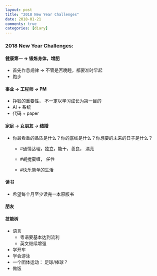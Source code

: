 ```yaml
---
layout: post
title: "2018 New Year Challenges"
date: 2018-01-21
comments: true
categories: [diary]
---
```


### 2018 New Year Challenges:
#### 健康第一 -> 锻炼身体，增肥
   * 首先作息规律 -> 不管是否晚睡，都要准时早起
   * 跑步

#### 事业 -> 工程师 -> PM
   * 挣钱的重要性， 不一定以学习成长为第一目的
   * AI + 系统
   * 代码 + paper

####  家庭 -> 女朋友 -> 结婚
   * 你最看重的品质是什么？你的底线是什么？你想要的未来的日子是什么？
      - #通情达理，独立，能干，善良， 漂亮
      - #胡搅蛮缠， 任性

      - #快乐简单的生活

#### 读书
   - 希望每个月至少读完一本原版书

#### 朋友

#### 技能树
   - 语言
       *  粤语要基本达到流利
       *  英文继续增强
   - 学开车
   - 学会游泳
   - 一个团体运动： 足球/棒球？
   - 做饭


